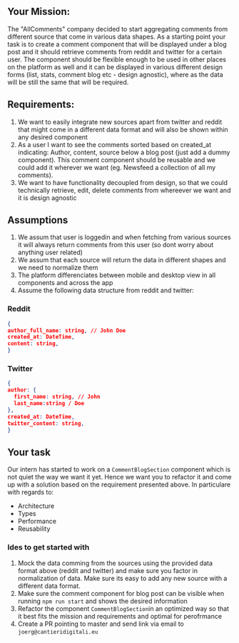 ## Your Mission:

The "AllComments" company decided to start aggregating comments from different source that come in various data shapes. As a starting point your task is to create a comment component that will be displayed under a blog post and it should retrieve comments from reddit and twitter for a certain user. The component should be flexible enough to be used in other places on the platform as well and it can be displayed in various different design forms (list, stats, comment blog etc - design agnostic), where as the data will be still the same that will be required.

## Requirements:

1. We want to easily integrate new sources apart from twitter and reddit that might come in a different data format and will also be shown within any desired component
2. As a user I want to see the comments sorted based on created_at indicating: Author, content, source below a blog post (just add a dummy component). This comment component should be reusable and we could add it wherever we want (eg. Newsfeed a collection of all my comments).
3. We want to have functionality decoupled from design, so that we could technically retrieve, edit, delete comments from whereever we want and it is design agnostic

## Assumptions

1. We assum that user is loggedin and when fetching from various sources it will always return comments from this user (so dont worry about anything user related)
2. We assum that each source will return the data in different shapes and we need to normalize them
3. The platform differenciates between mobile and desktop view in all components and across the app
4. Assume the following data structure from reddit and twitter:

### Reddit

```json
{
author_full_name: string, // John Doe
created_at: DateTime,
content: string,
}
```

### Twitter

```json
{
author: {
  first_name: string, // John
  last_name:string / Doe
},
created_at: DateTime,
twitter_content: string,
}
```

## Your task

Our intern has started to work on a `CommentBlogSection` component which is not quiet the way we want it yet. Hence we want you to refactor it and
come up with a solution based on the requirement presented above. In particulare with regards to:

- Architecture
- Types
- Performance
- Reusability

### Ides to get started with

1. Mock the data comming from the sources using the provided data format above (reddit and twitter) and make sure you factor in normalization of data. Make sure its easy to add any new source with a different data format.
2. Make sure the comment component for blog post can be visible when running `npm run start` and shows the desired information
3. Refactor the component `CommentBlogSection`in an optimized way so that it best fits the mission and requirements and optimal for perofrmance
4. Create a PR pointing to master and send link via email to `joerg@cantieridigitali.eu`
